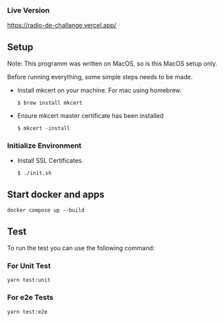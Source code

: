 ### Live Version

https://radio-de-challange.vercel.app/

## Setup

Note: This programm was written on MacOS, so is this MacOS setup only.

Before running everything, some simple steps needs to be made.

- Install mkcert on your machine. For mac using homebrew.

  ```
  $ brew install mkcert
  ```

- Ensure mkcert master certificate has been installed

  ```
  $ mkcert -install
  ```

### Initialize Environment

- Install SSL Certificates.

  ```
  $ ./init.sh
  ```

## Start docker and apps

```
docker compose up --build
```


## Test

To run the test you can use the following command:

### For Unit Test

```
yarn test:unit
```

### For e2e Tests

```
yarn test:e2e
```